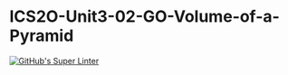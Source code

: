 # ICS2O-Unit3-02-GO-Volume-of-a-Pyramid
[![GitHub's Super Linter](https://github.com/haokai-li/ICS2O-Unit3-02-GO-Volume-of-a-Pyramid/workflows/GitHub's%20Super%20Linter/badge.svg)](https://github.com/haokai-li/ICS2O-Unit3-02-GO-Volume-of-a-Pyramid/actions)